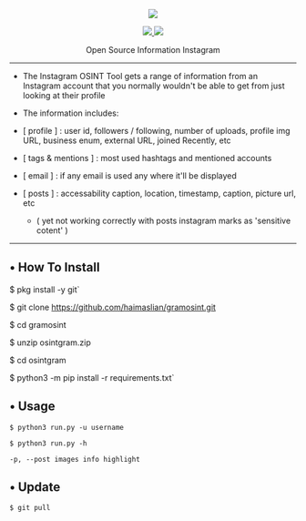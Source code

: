 <p align="center">
</p>
<p align="center">
</p>
<p align="center"><img src="https://img.shields.io/badge/Version-2.0-brightgreen"></p>
<p align="center">
  <a href="https://github.com/haimaslian/">
    <img src="https://img.shields.io/github/followers/haimaslian?label=Follow&style=social">
  </a>
  <a href="https://github.com/haimaslian/gramosint/stargazers">
    <img src="https://img.shields.io/github/stars/haimaslian/gramosint?style=social">
  </a>
</p>
<p align="center">
  Open Source Information Instagram
</p>

---

* The Instagram OSINT Tool gets a range of information from an Instagram account that you normally wouldn't be able to get
from just looking at their profile

* The information includes:

* [ profile ] : user id, followers / following, number of uploads, profile img URL, business enum, external URL, joined Recently, etc

* [ tags & mentions ] : most used hashtags and mentioned accounts

* [ email ] : if any email is used any where it'll be displayed

* [ posts ] : accessability caption, location, timestamp, caption, picture url, etc
  * ( yet not working correctly with posts instagram marks as 'sensitive cotent' )  

---

## • How To Install

 $ pkg install -y git`

 $ git clone https://github.com/haimaslian/gramosint.git

 $ cd gramosint

 $ unzip osintgram.zip

 $ cd osintgram

 $ python3 -m pip install -r requirements.txt`

## • Usage

`$ python3 run.py -u username`

`$ python3 run.py -h`

`-p, --post images info highlight`


## • Update
 
`$ git pull`


